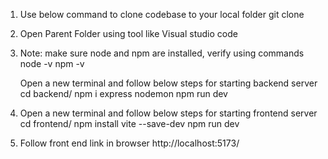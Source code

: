 1. Use below command to clone codebase to your local folder
   git clone <url>

2. Open Parent Folder using tool like Visual studio code
   
3. Note: make sure node and npm are installed, verify using commands 
   node -v
   npm -v

   Open a new terminal and follow below steps for starting backend server
   cd backend/
   npm i express nodemon
   npm run dev
   
5. Open a new terminal and follow below steps for starting frontend server
   cd frontend/
   npm install vite --save-dev
   npm run dev

6. Follow front end link in browser
   http://localhost:5173/
